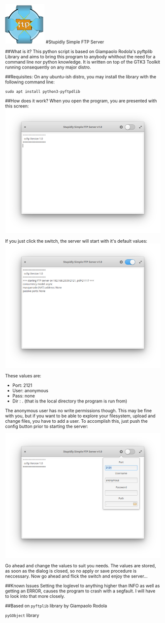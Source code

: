 <img src="ssftps.svg" width=128>
#Stupidly Simple FTP Server

##What is it?
This python script is based on Giampaolo Rodola's pyftplib Library and aims to
bring this program to anybody whithout the need for a command line nor python knowledge.
It is written on top of the GTK3 Toolkit running consequently on any major distro.

##Requisites:
On any ubuntu-ish distro, you may install the library with the following command line:
```
sudo apt install python3-pyftpdlib
```

##How does it work?
When you open the program, you are presented with this screen:
![](Interface_1.png)

If you just click the switch, the server will start with it's default values:
![](Interface_3.png)

These values are:

* Port: 2121
* User: anonymous
* Pass: none
* Dir : . (that is the local directory the program is run from)

The anonymous user has no write permissions though. This may be fine with you, but if you want to be able to explore your filesystem, upload and change files, you have to add a user. To accomplish this, just push the config button prior to starting the server:

![](Interface_2.png)

Go ahead and change the values to suit you needs. The values are stored, as soon as the dialog is closed, so no apply or save procedure is neccessary. Now go ahead and flick the switch and enjoy the server...

##Known Issues
Setting the loglevel to anything higher than INFO as well as getting an ERROR,
causes the program to crash with a segfault. I will have to look into that more closely.

##Based on
`pyftplib` library by Giampaolo Rodola

`pyGObject` library 
